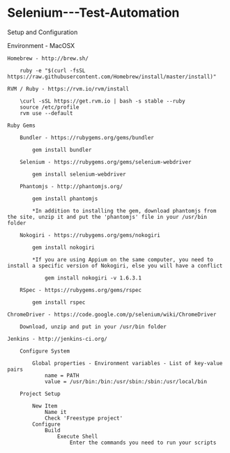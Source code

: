 # Selenium---Test-Automation 

Setup and Configuration

Environment - MacOSX

	Homebrew - http://brew.sh/

		ruby -e "$(curl -fsSL https://raw.githubusercontent.com/Homebrew/install/master/install)"

	RVM / Ruby - https://rvm.io/rvm/install

		\curl -sSL https://get.rvm.io | bash -s stable --ruby
		source /etc/profile
		rvm use --default

	Ruby Gems

		Bundler - https://rubygems.org/gems/bundler

			gem install bundler

		Selenium - https://rubygems.org/gems/selenium-webdriver

			gem install selenium-webdriver

		Phantomjs - http://phantomjs.org/

			gem install phantomjs

			*In addition to installing the gem, download phantomjs from the site, unzip it and put the 'phantomjs' file in your /usr/bin folder

		Nokogiri - https://rubygems.org/gems/nokogiri

			gem install nokogiri

			*If you are using Appium on the same computer, you need to install a specific version of Nokogiri, else you will have a conflict

				gem install nokogiri -v 1.6.3.1

		RSpec - https://rubygems.org/gems/rspec

			gem install rspec

	ChromeDriver - https://code.google.com/p/selenium/wiki/ChromeDriver

		Download, unzip and put in your /usr/bin folder

	Jenkins - http://jenkins-ci.org/

		Configure System

			Global properties - Environment variables - List of key-value pairs
				name = PATH
				value = /usr/bin:/bin:/usr/sbin:/sbin:/usr/local/bin

		Project Setup

			New Item
				Name it
				Check 'Freestype project'
			Configure
				Build
					Execute Shell
						Enter the commands you need to run your scripts



